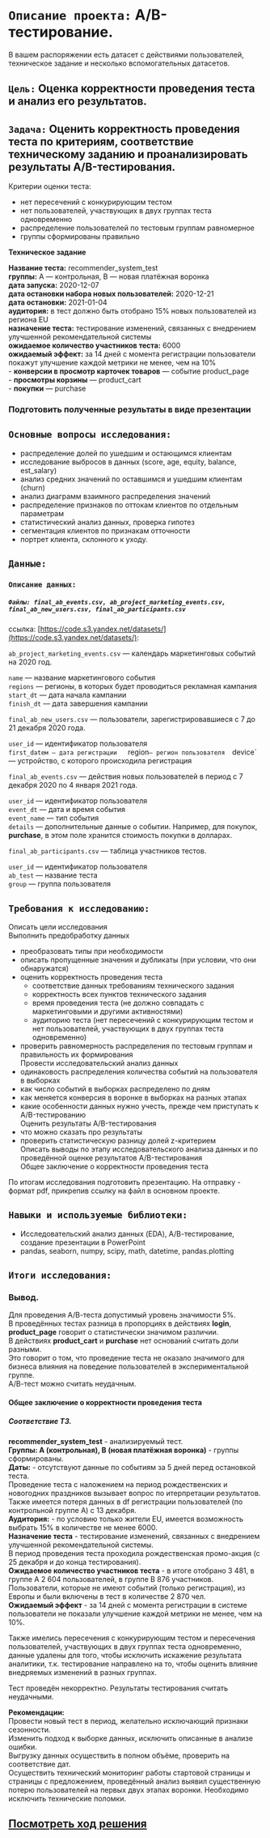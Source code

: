 # `Описание проекта:` A/B-тестирование.     
В вашем распоряжении есть датасет с действиями пользователей, техническое задание и несколько вспомогательных датасетов.  

## `Цель:` Оценка корректности проведения теста и анализ его результатов.  

## `Задача:` Оценить корректность проведения теста по критериям, соответствие техническому заданию и проанализировать результаты A/B-тестирования.  
Критерии оценки теста:  
  
- нет пересечений с конкурирующим тестом   
- нет пользователей, участвующих в двух группах теста одновременно  
- распределение пользователей по тестовым группам равномерное   
- группы сформированы правильно

**Техническое задание**  

**Название теста:** recommender_system_test  
**группы:** А — контрольная, B — новая платёжная воронка  
**дата запуска:** 2020-12-07  
**дата остановки набора новых пользователей:** 2020-12-21  
**дата остановки:** 2021-01-04  
**аудитория:** в тест должно быть отобрано 15% новых пользователей из региона EU  
**назначение теста:** тестирование изменений, связанных с внедрением улучшенной рекомендательной системы  
**ожидаемое количество участников теста:** 6000  
**ожидаемый эффект:** за 14 дней с момента регистрации пользователи покажут улучшение каждой метрики не менее, чем на 10%  
    - **конверсии в просмотр карточек товаров** — событие product_page  
    - **просмотры корзины** — product_cart  
    - **покупки** — purchase    

### Подготовить полученные результаты в виде презентации

## `Основные вопросы исследования:` 
 - распределение долей по ушедшим и остающимся клиентам  
 - исследование выбросов в данных (score, age, equity, balance, est_salary)  
 - анализ средних значений по оставшимся и ушедшим клиентам (churn)  
 - анализ диаграмм взаимного распределения значений  
 - распределение признаков по оттокам клиентов по отдельным параметрам  
 - статистический анализ данных, проверка гипотез
 - сегментация клиентов по признакам отточности
 - портрет клиента, склонного к уходу.  
  
## `Данные:` 

  ### `Описание данных:`   
     
 ##### `Файлы: final_ab_events.csv, ab_project_marketing_events.csv, final_ab_new_users.csv, final_ab_participants.csv`
 ссылка: [https://code.s3.yandex.net/datasets/](https://code.s3.yandex.net/datasets/):  

`ab_project_marketing_events.csv` — календарь маркетинговых событий на 2020 год.  
  
`name` — название маркетингового события  
`regions` — регионы, в которых будет проводиться рекламная кампания  
`start_dt` — дата начала кампании  
`finish_dt` — дата завершения кампании        
  
    
`final_ab_new_users.csv` — пользователи, зарегистрировавшиеся с 7 до 21 декабря 2020 года.  
  
`user_id` — идентификатор пользователя  
`first_dateм — дата регистрации  
`region` — регион пользователя  
`device` — устройство, с которого происходила регистрация  
  
    
`final_ab_events.csv` — действия новых пользователей в период с 7 декабря 2020 по 4 января 2021 года.  
  
`user_id` — идентификатор пользователя  
`event_dt` — дата и время события  
`event_name` — тип события  
`details` — дополнительные данные о событии. Например, для покупок, **purchase**, в этом поле хранится стоимость покупки в долларах.   
  
    
`final_ab_participants.csv` — таблица участников тестов.  
  
`user_id` — идентификатор пользователя  
`ab_test` — название теста  
`group` — группа пользователя   

## `Требования к исследованию:`  

Описать цели исследования     
Выполнить предобработку данных  
   - преобразовать типы при необходимости  
   - описать пропущенные значения и дубликаты (при условии, что они обнаружатся)  
   - оценить корректность проведения теста  
        - соответствие данных требованиям технического задания  
        - корректность всех пунктов технического задания  
        - время проведения теста (не должно совпадать с маркетинговыми и другими активностями)  
        - аудиторию теста (нет пересечений с конкурирующим тестом и нет пользователей, участвующих в двух группах теста        одновременно)  
   - проверить равномерность распределения по тестовым группам и правильность их формирования  
Провести исследовательский анализ данных  
   - одинаковость распределения количества событий на пользователя в выборках  
   - как число событий в выборках распределено по дням    
   - как меняется конверсия в воронке в выборках на разных этапах  
   - какие особенности данных нужно учесть, прежде чем приступать к A/B-тестированию   
Оценить результаты A/B-тестирования  
   - что можно сказать про результаты  
   - проверить статистическую разницу долей z-критерием  
Описать выводы по этапу исследовательского анализа данных и по проведённой оценке результатов A/B-тестирования  
Общее заключение о корректности проведения теста  
  
По итогам исследования подготовить презентацию. На отправку - формат pdf, прикрепив ссылку на файл в основном проекте.  
 
## `Навыки и используемые библиотеки:`

- Исследовательский анализ данных (EDA), А/В-тестирование, создание презентации в PowerPoint
- pandas, seaborn, numpy, scipy, math, datetime, pandas.plotting 

## `Итоги исследования:`

### Вывод.  
Для проведения А/В-теста допустимый уровень значимости 5%.  
В проведённых тестах разница в пропорциях в действиях **login**, **product_page** говорит о статистически значимом различии.  
В действиях **product_cart** и **purchase**   нет оснований считать доли разными.  
Это говорит о том, что проведение теста не оказало значимого для бизнеса влияния на поведение пользователей в экспериментальной группе.  
А/В-тест можно считать неудачным.  

#### Общее заключение о корректности проведения теста  

##### **Соответствие ТЗ.**  
  
**recommender_system_test** - анализируемый тест.  
**Группы: А (контрольная), B (новая платёжная воронка)** - группы сформированы.    
**Даты:** - отсутствуют данные по событиям за 5 дней перед остановкой теста.  
Проведение теста с наложением на период рождественских и новогодних праздников вызывает вопрос по итерпретации результатов.  
Также имеется потеря данных в df регистрации пользователей (по контрольной группе А) с 13 декабря.  
**Аудитория:** - по условию только жители EU, имеется возможность выбрать 15% в количестве не менее 6000.   
**Назначение теста** - тестирование изменений, связанных с внедрением улучшенной рекомендательной системы.  
В период проведения теста проходила рождественская промо-акция (с 25 декабря и до конца тестирования).  
**Ожидаемое количество участников теста** - в итоге отобрано 3 481, в группе А 2 604 пользователей, в группе В 876 участников.  
Пользователи, которые не имеют событий (только регистрация), из Европы и были включены в тест в количестве 2 870 чел.  
**Ожидаемый эффект** - за 14 дней с момента регистрации в системе пользователи не показали улучшение каждой метрики не менее, чем на 10%.

Также имелись пересечения с конкурирующим тестом и пересечения пользователей, участвующих в двух группах теста одновременно, данные удалены для того, чтобы исключить искажение результата аналитики, т.к. тестирование направлено на то, чтобы оценить влияние внедряемых изменений в разных группах.  
  
Тест проведён некорректно. Результаты тестирования считать неудачными.

**Рекомендации:**  
Провести новый тест в период, желательно исключающий признаки сезонности.  
Изменить подход к выборке данных, исключить описанные в анализе ошибки.  
Выгрузку данных осуществить в полном объёме, проверить на соответствие дат.  
Осуществить технический мониторинг работы стартовой страницы и страницы с предложением, проведённый анализ выявил существенную потерю пользователей на первых двух этапах воронки. Необходимо исключить технические поломки.    

##  [Посмотреть ход решения](https://github.com/Alla-Kuhtenko/Portfolio_YP/blob/main/A_B-testing/A_B-testing.ipynb)
